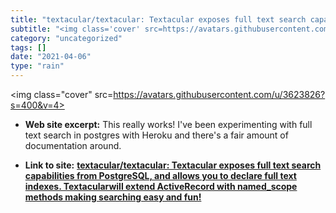 ```yaml
---
title: "textacular/textacular: Textacular exposes full text search capabilities from PostgreSQL, and allows you to declare full text indexes. Textacularwill extend ActiveRecord with named_scope methods making searching easy and fun!"
subtitle: "<img class='cover' src=https://avatars.githubusercontent.com/u/3623826?s=400&v=4>"
category: "uncategorized"
tags: []
date: "2021-04-06"
type: "rain"
---
```

<img class="cover" src=https://avatars.githubusercontent.com/u/3623826?s=400&v=4>



* **Web site excerpt:** This really works! I've been experimenting with full text search in postgres with Heroku and there's a fair amount of documentation around.

* **Link to site:** **[textacular/textacular: Textacular exposes full text search capabilities from PostgreSQL, and allows you to declare full text indexes. Textacularwill extend ActiveRecord with named_scope methods making searching easy and fun!](https://github.com/textacular/textacular)**